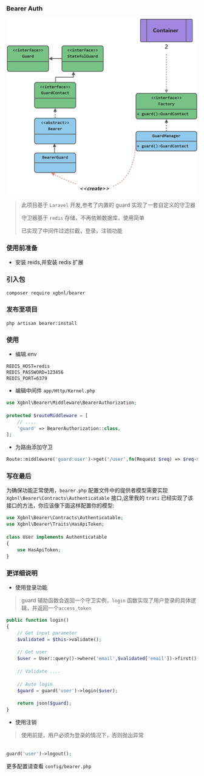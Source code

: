 ### Bearer Auth

![image](yuque.png)

> 此项目基于 `Laravel` 开发,参考了内置的 guard 实现了一套自定义的守卫器
>
> 守卫器基于 `redis` 存储，不再依赖数据库，使用简单
>
> 已实现了中间件过滤拦截，登录，注销功能

### 使用前准备
- 安装 reids,并安装 redis 扩展

### 引入包

```shell
composer require xgbnl/bearer
```

### 发布至项目

```shell
php artisan bearer:install
```

### 使用

- 编辑.env
```dotenv
REDIS_HOST=redis
REDIS_PASSWORD=123456
REDIS_PORT=6379
```

- 编辑中间件 `app/Http/Kernel.php`

```php
use Xgbnl\Bearer\Middleware\BearerAuthorization;

protected $routeMiddleware = [
    // ....
    'guard' => BearerAuthorization::class,
];

 ```

- 为路由添加守卫

```php 
Route::middleware('guard:user')->get('/user',fn(Request $req) => $req->user());
```

### 写在最后

为确保功能正常使用，`bearer.php` 配置文件中的提供者模型需要实现 `Xgbnl\Bearer\Contracts\Authenticatable` 接口,这里我的 `trati` 已经实现了该接口的方法，你应该像下面这样配置你的模型:

```php
use Xgbnl\Bearer\Contracts\Authenticatable;
use Xgbnl\Bearer\Traits\HasApiToken;

class User implements Authenticatable
{
    use HasApiToken;
}
```

### 更详细说明

- 使用登录功能
> guard 辅助函数会返回一个守卫实例，`login` 函数实现了用户登录的具体逻辑，并返回一个`access_token`

```php
public function login()
{
    // Get input parameter
    $validated = $this->validate();

    // Get user
    $user = User::query()->where('email',$validated['email'])->first();

    // Validate ....

    // Auto login
    $guard = guard('user')->login($user);

    return json($guard);
}

```

- 使用注销
> 使用前提，用户必须为登录的情况下，否则抛出异常
```php

guard('user')->logout();

```


更多配置请查看 `config/bearer.php`